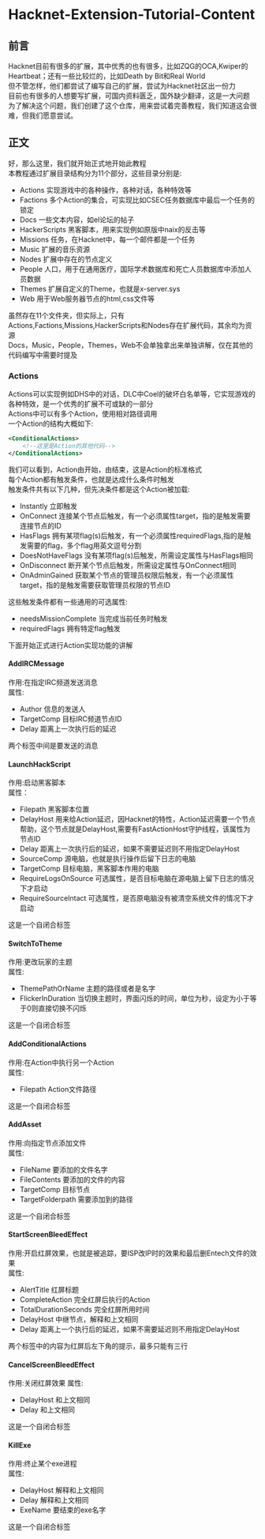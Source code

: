 # Hacknet-Extension-Tutorial-Content

## 前言  
Hacknet目前有很多的扩展，其中优秀的也有很多，比如ZQG的OCA,Kwiper的Heartbeat；还有一些比较烂的，比如Death by Bit和Real World  
但不管怎样，他们都尝试了编写自己的扩展，尝试为Hacknet社区出一份力  
目前也有很多的人想要写扩展，可国内资料匮乏，国外缺少翻译，这是一大问题  
为了解决这个问题，我们创建了这个仓库，用来尝试着完善教程，我们知道这会很难，但我们愿意尝试。

## 正文 
好，那么这里，我们就开始正式地开始此教程  
本教程通过扩展目录结构分为11个部分，这些目录分别是:  
- Actions 实现游戏中的各种操作，各种对话，各种特效等  
- Factions 多个Action的集合，可实现比如CSEC任务数据库中最后一个任务的锁定  
- Docs 一些文本内容，如el论坛的帖子  
- HackerScripts 黑客脚本，用来实现例如原版中naix的反击等  
- Missions 任务，在Hacknet中，每一个邮件都是一个任务  
- Music 扩展的音乐资源
- Nodes 扩展中存在的节点定义
- People 人口，用于在通用医疗，国际学术数据库和死亡人员数据库中添加人员数据
- Themes 扩展自定义的Theme，也就是x-server.sys
- Web 用于Web服务器节点的html,css文件等  

虽然存在11个文件夹，但实际上，只有Actions,Factions,Missions,HackerScripts和Nodes存在扩展代码，其余均为资源  
Docs，Music，People，Themes，Web不会单独拿出来单独讲解，仅在其他的代码编写中需要时提及  

### Actions
Actions可以实现例如DHS中的对话，DLC中Coel的破坏白名单等，它实现游戏的各种特效，是一个优秀的扩展不可或缺的一部分  
Actions中可以有多个Action，使用相对路径调用  
一个Action的结构大概如下:  
```xml
<ConditionalActions>
    <!--这里是Action的其他代码-->
</ConditionalActions>
```
我们可以看到，Action由<ConditionalActions>开始，由</ConditionalActions>结束，这是Action的标准格式  
每个Action都有触发条件，也就是达成什么条件时触发  
触发条件共有以下几种，但先决条件都是这个Action被加载:  
- Instantly 立即触发 
- OnConnect 连接某个节点后触发，有一个必须属性target，指的是触发需要连接节点的ID
- HasFlags 拥有某项flag(s)后触发，有一个必须属性requiredFlags,指的是触发需要的flag，多个flag用英文逗号分割
- DoesNotHaveFlags 没有某项flag(s)后触发，所需设定属性与HasFlags相同
- OnDisconnect 断开某个节点后触发，所需设定属性与OnConnect相同
- OnAdminGained 获取某个节点的管理员权限后触发，有一个必须属性target，指的是触发需要获取管理员权限的节点ID

这些触发条件都有一些通用的可选属性:  
- needsMissionComplete 当完成当前任务时触发
- requiredFlags 拥有特定flag触发

下面开始正式进行Action实现功能的讲解  

#### AddIRCMessage
作用:在指定IRC频道发送消息  
属性:  
- Author 信息的发送人
- TargetComp 目标IRC频道节点ID
- Delay 距离上一次执行后的延迟

两个标签中间是要发送的消息  

#### LaunchHackScript
作用:启动黑客脚本  
属性：  
- Filepath 黑客脚本位置
- DelayHost 用来给Action延迟，因Hacknet的特性，Action延迟需要一个节点帮助，这个节点就是DelayHost,需要有FastActionHost守护线程，该属性为节点ID
- Delay 距离上一次执行后的延迟，如果不需要延迟则不用指定DelayHost
- SourceComp 源电脑，也就是执行操作后留下日志的电脑
- TargetComp 目标电脑，黑客脚本作用的电脑
- RequireLogsOnSource 可选属性，是否目标电脑在源电脑上留下日志的情况下才启动
- RequireSourceIntact 可选属性，是否原电脑没有被清空系统文件的情况下才启动

这是一个自闭合标签

#### SwitchToTheme
作用:更改玩家的主题  
属性:  
- ThemePathOrName 主题的路径或者是名字
- FlickerInDuration 当切换主题时，界面闪烁的时间，单位为秒，设定为小于等于0则直接切换不闪烁

这是一个自闭合标签

#### AddConditionalActions
作用:在Action中执行另一个Action  
属性:  
- Filepath Action文件路径

这是一个自闭合标签

#### AddAsset
作用:向指定节点添加文件  
属性:  
- FileName 要添加的文件名字
- FileContents 要添加的文件的内容
- TargetComp 目标节点
- TargetFolderpath 需要添加到的路径

这是一个自闭合标签


#### StartScreenBleedEffect
作用:开启红屏效果，也就是被追踪，要ISP改IP时的效果和最后删Entech文件的效果  
属性:  
- AlertTitle 红屏标题
- CompleteAction 完全红屏后执行的Action
- TotalDurationSeconds 完全红屏所用时间
- DelayHost 中继节点，解释和上文相同
- Delay 距离上一个执行后的延迟，如果不需要延迟则不用指定DelayHost

两个标签中的内容为红屏后左下角的提示，最多只能有三行

#### CancelScreenBleedEffect
作用:关闭红屏效果
属性:  
- DelayHost 和上文相同
- Delay 和上文相同

这是一个自闭合标签  

#### KillExe
作用:终止某个exe进程  
属性:  
- DelayHost 解释和上文相同
- Delay 解释和上文相同
- ExeName 要结束的exe名字

这是一个自闭合标签  

